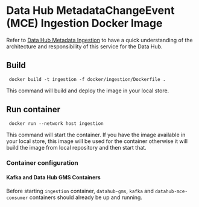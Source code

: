 # Data Hub MetadataChangeEvent (MCE) Ingestion Docker Image

Refer to [Data Hub Metadata Ingestion](../../metadata-ingestion/mce-cli) to have a quick understanding of the architecture and 
responsibility of this service for the Data Hub.

## Build
```
 docker build -t ingestion -f docker/ingestion/Dockerfile .
```
This command will build and deploy the image in your local store.

## Run container
```
 docker run --network host ingestion
```
This command will start the container. If you have the image available in your local store, this image will be used
for the container otherwise it will build the image from local repository and then start that.

### Container configuration

#### Kafka and Data Hub GMS Containers
Before starting `ingestion` container, `datahub-gms`, `kafka` and `datahub-mce-consumer` containers should already be up and running. 